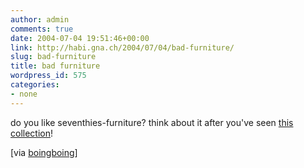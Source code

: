 ```yaml
---
author: admin
comments: true
date: 2004-07-04 19:51:46+00:00
link: http://habi.gna.ch/2004/07/04/bad-furniture/
slug: bad-furniture
title: bad furniture
wordpress_id: 575
categories:
- none
---
```


do you like seventhies-furniture? think about it after you've seen [this collection](http://www.omodern.com/Eurobad/euro.html)!

[via [boingboing](http://www.boingboing.net/2004/06/28/70s_eurofurnishings_.html)]
